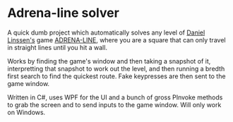 Adrena-line solver
=================


A quick dumb project which automatically solves any level of [Daniel Linssen's](https://managore.itch.io/) game [ADRENA-LINE](https://managore.itch.io/adrena-line), where you are a square that can only travel in straight lines until you hit a wall.

Works by finding the game's window and then taking a snapshot of it, interpretting that snapshot to work out the level, and then running a bredth first search to find the quickest route. Fake keypresses are then sent to the game window.

Written in C#, uses WPF for the UI and a bunch of gross PInvoke methods to grab the screen and to send inputs to the game window. Will only work on Windows.